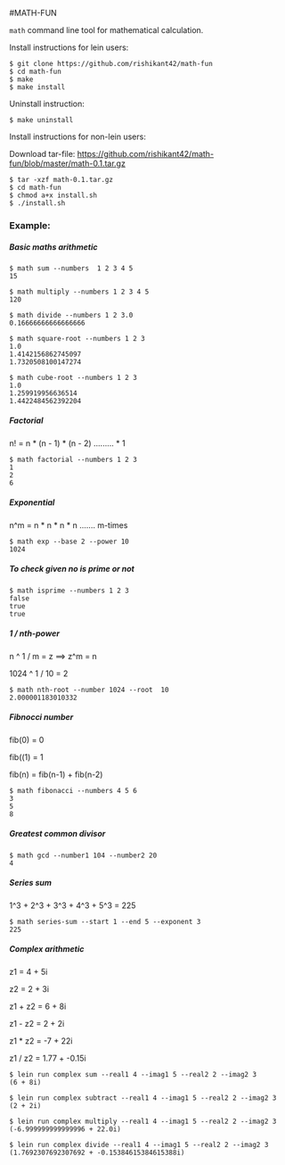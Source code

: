 #MATH-FUN

`math` command line tool for mathematical calculation.

Install instructions for lein users:

```
$ git clone https://github.com/rishikant42/math-fun
$ cd math-fun
$ make
$ make install
```

Uninstall instruction:

```
$ make uninstall
```
Install instructions for non-lein users:

Download tar-file: https://github.com/rishikant42/math-fun/blob/master/math-0.1.tar.gz

```
$ tar -xzf math-0.1.tar.gz
$ cd math-fun
$ chmod a+x install.sh
$ ./install.sh
```

### Example:

##### Basic maths arithmetic

```
$ math sum --numbers  1 2 3 4 5
15

$ math multiply --numbers 1 2 3 4 5
120

$ math divide --numbers 1 2 3.0
0.16666666666666666

$ math square-root --numbers 1 2 3
1.0
1.4142156862745097
1.7320508100147274

$ math cube-root --numbers 1 2 3
1.0
1.259919956636514
1.4422484562392204
```

##### Factorial
n! = n * (n - 1) * (n - 2) ......... * 1

```
$ math factorial --numbers 1 2 3 
1
2
6
```

##### Exponential
n^m = n * n * n * n ....... m-times

```
$ math exp --base 2 --power 10
1024
```


##### To check given no is prime or not
```
$ math isprime --numbers 1 2 3 
false
true
true
```
##### 1 / nth-power

n ^ 1 / m = z ==> z^m = n

1024 ^ 1 / 10 = 2

```
$ math nth-root --number 1024 --root  10
2.000001183010332
```
##### Fibnocci number
fib(0) = 0                    

fib((1) = 1

fib(n) = fib(n-1) + fib(n-2)
```
$ math fibonacci --numbers 4 5 6
3
5
8
```
##### Greatest common divisor
```
$ math gcd --number1 104 --number2 20
4
```

##### Series sum
1^3 + 2^3 + 3^3 + 4^3 + 5^3 = 225
```
$ math series-sum --start 1 --end 5 --exponent 3
225
```

##### Complex arithmetic

z1 = 4 + 5i

z2 = 2 + 3i

z1 + z2 = 6 + 8i

z1 - z2 = 2 + 2i

z1 * z2 = -7 + 22i

z1 / z2 = 1.77 + -0.15i

```
$ lein run complex sum --real1 4 --imag1 5 --real2 2 --imag2 3
(6 + 8i)

$ lein run complex subtract --real1 4 --imag1 5 --real2 2 --imag2 3
(2 + 2i)

$ lein run complex multiply --real1 4 --imag1 5 --real2 2 --imag2 3
(-6.999999999999996 + 22.0i)

$ lein run complex divide --real1 4 --imag1 5 --real2 2 --imag2 3
(1.7692307692307692 + -0.15384615384615388i)
```
